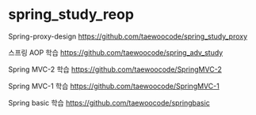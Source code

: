 # spring_study_reop

Spring-proxy-design
https://github.com/taewoocode/spring_study_proxy

스프링 AOP 학습
https://github.com/taewoocode/spring_adv_study

Spring MVC-2 학습
https://github.com/taewoocode/SpringMVC-2

Spring MVC-1 학습
https://github.com/taewoocode/SpringMVC-1

Spring basic 학습
https://github.com/taewoocode/springbasic

